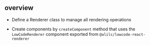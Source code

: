 ## overview

* Define a Renderer class to manage all rendering operations

* Create components by `createComponent` method that uses the `LowCodeRenderer` component exported from `@alilc/lowcode-react-renderer`
